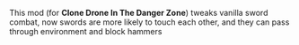 This mod (for **Clone Drone In The Danger Zone**) tweaks vanilla sword combat, now swords are more likely to touch each other, and they can pass through environment and block hammers
